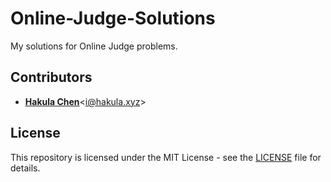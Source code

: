 # Online-Judge-Solutions

My solutions for Online Judge problems.

## Contributors

- [**Hakula Chen**](https://github.com/hakula139)<[i@hakula.xyz](mailto:i@hakula.xyz)>

## License

This repository is licensed under the MIT License - see the [LICENSE](./LICENSE) file for details.
